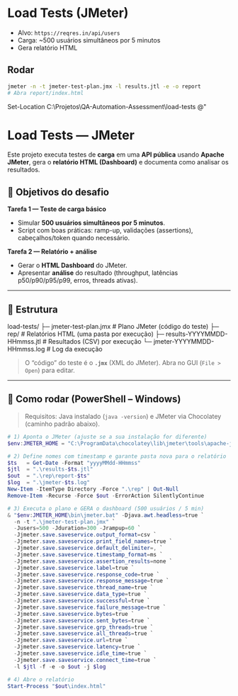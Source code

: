 # Load Tests (JMeter)

- Alvo: `https://reqres.in/api/users`
- Carga: ~500 usuários simultâneos por 5 minutos
- Gera relatório HTML

## Rodar
```bash
jmeter -n -t jmeter-test-plan.jmx -l results.jtl -e -o report
# Abra report/index.html
```
Set-Location C:\Projetos\QA-Automation-Assessment\load-tests
@"
# Load Tests — JMeter

Este projeto executa testes de **carga** em uma **API pública** usando **Apache JMeter**, gera o **relatório HTML (Dashboard)** e documenta como analisar os resultados.

## 📌 Objetivos do desafio

**Tarefa 1 — Teste de carga básico**
- Simular **500 usuários simultâneos por 5 minutos**.
- Script com boas práticas: ramp-up, validações (assertions), cabeçalhos/token quando necessário.

**Tarefa 2 — Relatório + análise**
- Gerar o **HTML Dashboard** do JMeter.
- Apresentar **análise** do resultado (throughput, latências p50/p90/p95/p99, erros, threads ativas).

---

## 📁 Estrutura

load-tests/
├─ jmeter-test-plan.jmx # Plano JMeter (código do teste)
├─ rep/ # Relatórios HTML (uma pasta por execução)
├─ results-YYYYMMDD-HHmmss.jtl # Resultados (CSV) por execução
└─ jmeter-YYYYMMDD-HHmmss.log # Log da execução


> O “código” do teste é o **`.jmx`** (XML do JMeter). Abra no GUI (`File > Open`) para editar.

---

## 🧪 Como rodar (PowerShell – Windows)

> Requisitos: Java instalado (`java -version`) e JMeter via Chocolatey (caminho padrão abaixo).

```powershell
# 1) Aponta o JMeter (ajuste se a sua instalação for diferente)
$env:JMETER_HOME = "C:\ProgramData\chocolatey\lib\jmeter\tools\apache-jmeter-5.6.3"

# 2) Define nomes com timestamp e garante pasta nova para o relatório
$ts   = Get-Date -Format "yyyyMMdd-HHmmss"
$jtl  = ".\results-$ts.jtl"
$out  = ".\rep\report-$ts"
$log  = ".\jmeter-$ts.log"
New-Item -ItemType Directory -Force ".\rep" | Out-Null
Remove-Item -Recurse -Force $out -ErrorAction SilentlyContinue

# 3) Executa o plano e GERA o dashboard (500 usuários / 5 min)
& "$env:JMETER_HOME\bin\jmeter.bat" -Djava.awt.headless=true `
  -n -t ".\jmeter-test-plan.jmx" `
  -Jusers=500 -Jduration=300 -Jrampup=60 `
  -Jjmeter.save.saveservice.output_format=csv `
  -Jjmeter.save.saveservice.print_field_names=true `
  -Jjmeter.save.saveservice.default_delimiter=, `
  -Jjmeter.save.saveservice.timestamp_format=ms `
  -Jjmeter.save.saveservice.assertion_results=none `
  -Jjmeter.save.saveservice.label=true `
  -Jjmeter.save.saveservice.response_code=true `
  -Jjmeter.save.saveservice.response_message=true `
  -Jjmeter.save.saveservice.thread_name=true `
  -Jjmeter.save.saveservice.data_type=true `
  -Jjmeter.save.saveservice.successful=true `
  -Jjmeter.save.saveservice.failure_message=true `
  -Jjmeter.save.saveservice.bytes=true `
  -Jjmeter.save.saveservice.sent_bytes=true `
  -Jjmeter.save.saveservice.grp_threads=true `
  -Jjmeter.save.saveservice.all_threads=true `
  -Jjmeter.save.saveservice.url=true `
  -Jjmeter.save.saveservice.latency=true `
  -Jjmeter.save.saveservice.idle_time=true `
  -Jjmeter.save.saveservice.connect_time=true `
  -l $jtl -f -e -o $out -j $log

# 4) Abre o relatório
Start-Process "$out\index.html"
